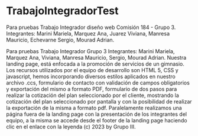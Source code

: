 # TrabajoIntegradorTest
Para pruebas
Trabajo Integrador diseño web Comisión 184 - Grupo 3.
Integrantes: Marini Mariela,
             Marquez Ana,
             Juarez Viviana, 
             Manresa Mauricio,
             Echevarne Sergio,
             Mourad Adrian. 

Para pruebas Trabajo Integrador Grupo 3 Integrantes: Marini Mariela, Marquez Ana, Viviana, Manresa Mauricio, Sergio, Mourad Adrian.
Nuestra landing page, está enfocada a la promoción de servicios de un gimnasio. Los recursos utilizados por el equipo de desarrollo son HTML 5, CSS y javascript, hemos incorporando diversos estilos aplicados en nuestro archivo .ccs, formulario de contacto con validación de campos obligatorios y exportación del mismo a formato PDF, formulario de dos pasos para realizar la cotización del plan seleccionado por el cliente, mostrando la cotización del plan seleccionado por pantalla y con la posibilidad de realizar la exportación de la misma a formato pdf. Paralelamente realizamos una página fuera de la landing page con la presentación de los integrantes del equipo, a la misma se accede desde el footer de la landing page haciendo clic en el enlace con la leyenda (c) 2023 by Grupo III.

